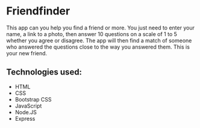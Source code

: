 # Friendfinder

This app can you help you find a friend or more. You just need to enter your name, a link to a photo, then answer 10 questions on a scale of 1 to 5 whether you agree or disagree. The app will then find a match of someone who answered the questions close to the way you answered them. This is your new friend.

## Technologies used:
- HTML
- CSS
- Bootstrap CSS
- JavaScript
- Node.JS
- Express